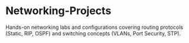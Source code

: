# Networking-Projects
Hands-on networking labs and configurations covering routing protocols (Static, RIP, OSPF) and switching concepts (VLANs, Port Security, STP).
